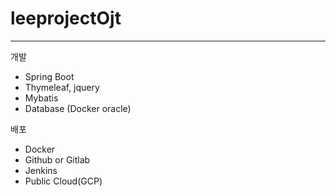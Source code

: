# leeprojectOjt
<hr>

개발
- Spring Boot
- Thymeleaf, jquery
- Mybatis
- Database (Docker oracle)

배포
- Docker
- Github or Gitlab
- Jenkins
- Public Cloud(GCP)
